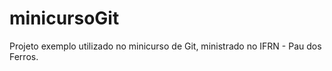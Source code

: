 minicursoGit
============
Projeto exemplo utilizado no minicurso de Git, ministrado no IFRN - Pau dos Ferros.

